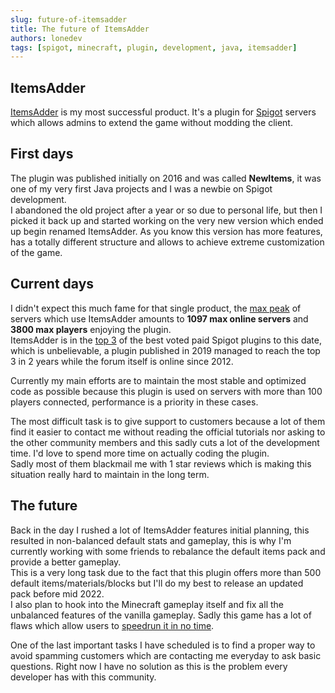 ```yaml
---
slug: future-of-itemsadder
title: The future of ItemsAdder
authors: lonedev
tags: [spigot, minecraft, plugin, development, java, itemsadder]
---
```


<!--truncate-->

## ItemsAdder

[ItemsAdder](https://www.spigotmc.org/resources/73355/) is my most successful product. It's a plugin for [Spigot](https://www.spigotmc.org/) servers which allows admins to extend the game without modding the client.

## First days

The plugin was published initially on 2016 and was called **NewItems**, it was one of my very first Java projects and I was a newbie on Spigot development.<br />
I abandoned the old project after a year or so due to personal life, but then I picked it back up and started working on the very new version which ended up begin renamed ItemsAdder. As you know this version has more features, has a totally different structure and allows to achieve extreme customization of the game.

## Current days

I didn't expect this much fame for that single product, the [max peak](https://pstats.devs.beer/plugin/bukkit/ItemsAdder/6) of servers which use ItemsAdder amounts to **1097 max online servers** and **3800 max players** enjoying the plugin.<br />
ItemsAdder is in the [top 3](https://i.imgur.com/m3edZ8T.png) of the best voted paid Spigot plugins to this date, which is unbelievable, a plugin published in 2019 managed to reach the top 3 in 2 years while the forum itself is online since 2012.

Currently my main efforts are to maintain the most stable and optimized code as possible because this plugin is used on servers with more than 100 players connected, performance is a priority in these cases.

The most difficult task is to give support to customers because a lot of them find it easier to contact me without reading the official tutorials nor asking to the other community members and this sadly cuts a lot of the development time.
I'd love to spend more time on actually coding the plugin.<br />
Sadly most of them blackmail me with 1 star reviews which is making this situation really hard to maintain in the long term. 

## The future

Back in the day I rushed a lot of ItemsAdder features initial planning, this resulted in non-balanced default stats and gameplay, this is why I'm currently working with some friends to rebalance the default items pack and provide a better gameplay.<br />
This is a very long task due to the fact that this plugin offers more than 500 default items/materials/blocks but I'll do my best to release an updated pack before mid 2022.<br />
I also plan to hook into the Minecraft gameplay itself and fix all the unbalanced features of the vanilla gameplay. Sadly this game has a lot of flaws which allow users to [speedrun it in no time](https://www.speedrun.com/mc/run/zq13899m).

One of the last important tasks I have scheduled is to find a proper way to avoid spamming customers which are contacting me everyday to ask basic questions. Right now I have no solution as this is the problem every developer has with this community.